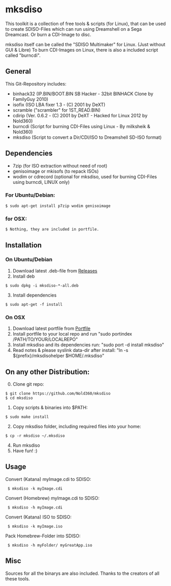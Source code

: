 # mksdiso
This toolkit is a collection of free tools & scripts (for Linux), that can be used to create SDISO-Files which can run using Dreamshell on a Sega Dreamcast. Or burn a CDI-Image to disc.

mksdiso itself can be called the "SDISO Multimaker" for Linux. (Just without GUI & Libre)
To burn CDI-Images on Linux, there is also a included script called "burncdi".

## General
This Git-Repository includes:
 - binhack32 (IP.BIN/BOOT.BIN SB Hacker - 32bit BINHACK Clone by FamilyGuy 2010)
 - isofix (ISO LBA fixer 1.3 - (C) 2001 by DeXT)
 - scramble ("scrambler" for 1ST_READ.BIN)
 - cdirip (Ver. 0.6.2 - (C) 2001 by DeXT - Hacked for Linux 2012 by Nold360)
 - burncdi (Script for burning CDI-Files using Linux - By milksheik & Nold360)
 - mksdiso (Script to convert a Dir/CDI/ISO to Dreamshell SD-ISO format)


## Dependencies
 - 7zip (for ISO extraction without need of root)
 - genisoimage or mkisofs (to repack ISOs)
 - wodim or cdrecord (optional for mksdiso, used for burning CDI-Files using burncdi, LINUX only)

### For Ubuntu/Debian:
```
$ sudo apt-get install p7zip wodim genisoimage
```
### for OSX:
```
$ Nothing, they are included in portfile.
```

## Installation
### On Ubuntu/Debian
1. Download latest .deb-file from [Releases](https://github.com/Nold360/mksdiso/releases)
2. Install deb
```
$ sudo dpkg -i mksdiso-*-all.deb
```
3. Install dependencies
```
$ sudo apt-get -f install
```

### On OSX
1. Download latest portfile from [Portfile](https://github.com/Traace/macports_fixes/blob/master/Ports/sysutils/mksdiso/Portfile)
2. Install portfile to your local repo and run "sudo portindex /PATH/TO/YOUR/LOCALREPO"
3. Install mksdiso and its dependencies run: "sudo port -d install mksdiso"
4. Read notes & please syslink data-dir after install: "ln -s ${prefix}/mksdisohelper $HOME/.mksdiso"

On any other Distribution:
---------------------------------
0. Clone git repo:
```
$ git clone https://github.com/Nold360/mksdiso
$ cd mksdiso
```

1. Copy scripts & binaries into $PATH:
```
$ sudo make install
```

2. Copy mksdiso folder, including required files into your home: 
```
$ cp -r mksdiso ~/.mksdiso
```

4. Run mksdiso
5. Have fun! :)


## Usage
Convert (Katana) myImage.cdi to SDISO:
```
 $ mksdiso -k myImage.cdi
```
Convert (Homebrew) myImage.cdi to SDISO:
```
 $ mksdiso -h myImage.cdi
```
Convert (Katana) ISO to SDISO:
```
 $ mksdiso -k myImage.iso
```
Pack Homebrew-Folder into SDISO:
```
 $ mksdiso -h myFolder/ myGreatApp.iso
```

## Misc
Sources for all the binarys are also included.
Thanks to the creators of all these tools.
